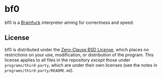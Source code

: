 # bf0

bf0 is a [Brainfuck](https://esolangs.org/wiki/Brainfuck) interpreter aiming for
correctness and speed.

## License

bf0 is distributed under the [Zero-Clause BSD
License](https://spdx.org/licenses/0BSD.html), which places no restrictions on
your use, modification, or distribution of the program. This license applies to
all files in the repository _except_ those under `programs/third-party`, which
are under their own licenses (see the notes in
`programs/third-party/README.md`).
